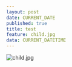 ```yaml
---
layout: post
date: CURRENT_DATE
published: true
title: test
feature: child.jpg
data: CURRENT_DATETIME
---
```

![child.jpg]({{site.baseurl}}/assets/images/posts/child.jpg)
